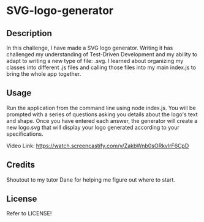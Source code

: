 # SVG-logo-generator

## Description

In this challenge, I have made a SVG logo generator.  Writing it has challenged my understanding of Test-Driven Development and my ability to adapt to writing a new type of file: .svg.  I learned about organizing my classes into different .js files and calling those files into my main index.js to bring the whole app together.

## Usage

Run the application from the command line using node index.js.  You will be prompted with a series of questions asking you details about the logo's text and shape.  Once you have entered each answer, the generator will create a new logo.svg that will display your logo generated according to your specifications. 

Video Link: https://watch.screencastify.com/v/ZakbWnb0sORkvlrF6CpD

## Credits

Shoutout to my tutor Dane for helping me figure out where to start.

## License

Refer to LICENSE!
